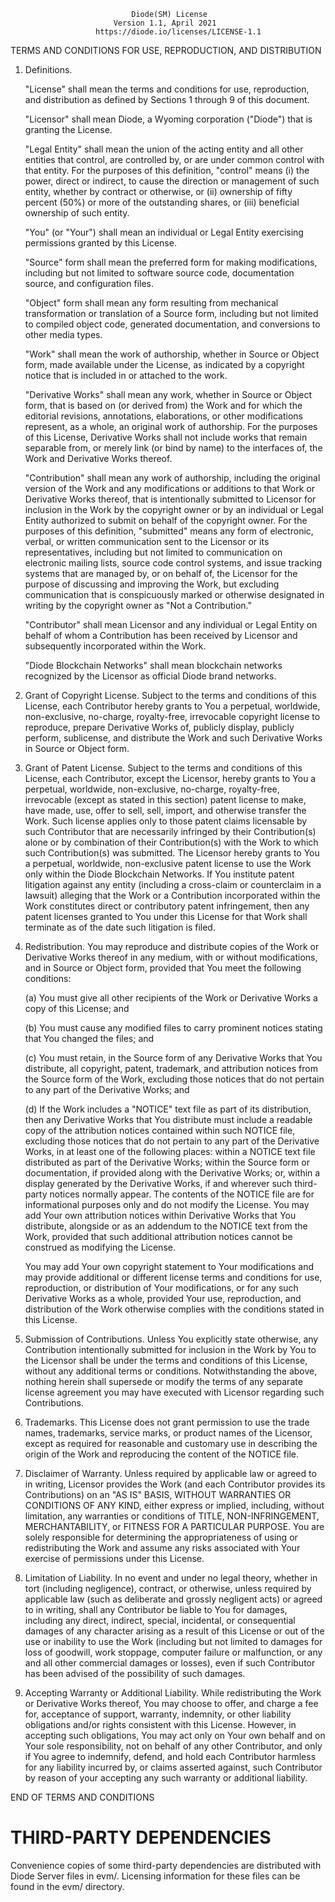                                Diode(SM) License
                           Version 1.1, April 2021
                       https://diode.io/licenses/LICENSE-1.1

   TERMS AND CONDITIONS FOR USE, REPRODUCTION, AND DISTRIBUTION

   1. Definitions.

      "License" shall mean the terms and conditions for use, reproduction,
      and distribution as defined by Sections 1 through 9 of this document.

      "Licensor" shall mean Diode, a Wyoming corporation ("Diode") that 
      is granting the License.

      "Legal Entity" shall mean the union of the acting entity and all 
      other entities that control, are controlled by, or are under common
      control with that entity. For the purposes of this definition, 
      "control" means (i) the power, direct or indirect, to cause the 
      direction or management of such entity, whether by contract or 
      otherwise, or (ii) ownership of fifty percent (50%) or more of the 
      outstanding shares, or (iii) beneficial ownership of such entity.

      "You" (or "Your") shall mean an individual or Legal Entity 
      exercising permissions granted by this License.

      "Source" form shall mean the preferred form for making modifications,
      including but not limited to software source code, documentation 
      source, and configuration files.

      "Object" form shall mean any form resulting from mechanical
      transformation or translation of a Source form, including but
      not limited to compiled object code, generated documentation, 
      and conversions to other media types.

      "Work" shall mean the work of authorship, whether in Source or 
      Object form, made available under the License, as indicated by a 
      copyright notice that is included in or attached to the work.

      "Derivative Works" shall mean any work, whether in Source or Object 
      form, that is based on (or derived from) the Work and for which the 
      editorial revisions, annotations, elaborations, or other modifications 
      represent, as a whole, an original work of authorship. For the purposes 
      of this License, Derivative Works shall not include works that remain 
      separable from, or merely link (or bind by name) to the interfaces of,
      the Work and Derivative Works thereof.

      "Contribution" shall mean any work of authorship, including 
      the original version of the Work and any modifications or additions
      to that Work or Derivative Works thereof, that is intentionally
      submitted to Licensor for inclusion in the Work by the copyright owner
      or by an individual or Legal Entity authorized to submit on behalf of
      the copyright owner. For the purposes of this definition, "submitted"
      means any form of electronic, verbal, or written communication sent
      to the Licensor or its representatives, including but not limited to
      communication on electronic mailing lists, source code control systems,
      and issue tracking systems that are managed by, or on behalf of, the
      Licensor for the purpose of discussing and improving the Work, but
      excluding communication that is conspicuously marked or otherwise
      designated in writing by the copyright owner as "Not a Contribution."

      "Contributor" shall mean Licensor and any individual or Legal Entity 
      on behalf of whom a Contribution has been received by Licensor and
      subsequently incorporated within the Work.

      "Diode Blockchain Networks" shall mean blockchain networks recognized
      by the Licensor as official Diode brand networks.

   2. Grant of Copyright License. Subject to the terms and conditions of 
      this License, each Contributor hereby grants to You a perpetual, 
      worldwide, non-exclusive, no-charge, royalty-free, irrevocable 
      copyright license to reproduce, prepare Derivative Works of, 
      publicly display, publicly perform, sublicense, and distribute the 
      Work and such Derivative Works in Source or Object form.

   3. Grant of Patent License. Subject to the terms and conditions of
      this License, each Contributor, except the Licensor, hereby grants to You a perpetual,
      worldwide, non-exclusive, no-charge, royalty-free, irrevocable
      (except as stated in this section) patent license to make, have made,
      use, offer to sell, sell, import, and otherwise transfer the Work.
      Such license applies only to those patent claims licensable
      by such Contributor that are necessarily infringed by their
      Contribution(s) alone or by combination of their Contribution(s)
      with the Work to which such Contribution(s) was submitted. The 
      Licensor hereby grants to You a perpetual, worldwide, non-exclusive
      patent license to use the Work only within the Diode Blockchain Networks. If You 
      institute patent litigation against any entity (including a
      cross-claim or counterclaim in a lawsuit) alleging that the Work
      or a Contribution incorporated within the Work constitutes direct
      or contributory patent infringement, then any patent licenses
      granted to You under this License for that Work shall terminate
      as of the date such litigation is filed.

   4. Redistribution. You may reproduce and distribute copies of the
      Work or Derivative Works thereof in any medium, with or without
      modifications, and in Source or Object form, provided that You
      meet the following conditions:

      (a) You must give all other recipients of the Work or 
          Derivative Works a copy of this License; and
     
      (b) You must cause any modified files to carry prominent notices 
          stating that You changed the files; and
     
      (c) You must retain, in the Source form of any Derivative Works 
          that You distribute, all copyright, patent, trademark, and
          attribution notices from the Source form of the Work,
          excluding those notices that do not pertain to any part of
          the Derivative Works; and
     
      (d) If the Work includes a "NOTICE" text file as part of its
          distribution, then any Derivative Works that You distribute must 
          include a readable copy of the attribution notices contained
          within such NOTICE file, excluding those notices that do not
          pertain to any part of the Derivative Works, in at least one
          of the following places: within a NOTICE text file distributed
          as part of the Derivative Works; within the Source form or
          documentation, if provided along with the Derivative Works; or,
          within a display generated by the Derivative Works, if and
          wherever such third-party notices normally appear. The contents
          of the NOTICE file are for informational purposes only and
          do not modify the License. You may add Your own attribution
          notices within Derivative Works that You distribute, alongside
          or as an addendum to the NOTICE text from the Work, provided
          that such additional attribution notices cannot be construed
          as modifying the License.

       You may add Your own copyright statement to Your modifications and
       may provide additional or different license terms and conditions
       for use, reproduction, or distribution of Your modifications, or
       for any such Derivative Works as a whole, provided Your use,
       reproduction, and distribution of the Work otherwise complies with
       the conditions stated in this License.

   5. Submission of Contributions. Unless You explicitly state otherwise,
      any Contribution intentionally submitted for inclusion in the Work
      by You to the Licensor shall be under the terms and conditions of
      this License, without any additional terms or conditions.
      Notwithstanding the above, nothing herein shall supersede or modify
      the terms of any separate license agreement you may have executed
      with Licensor regarding such Contributions.

   6. Trademarks. This License does not grant permission to use the trade
      names, trademarks, service marks, or product names of the Licensor,
      except as required for reasonable and customary use in describing the
      origin of the Work and reproducing the content of the NOTICE file.

   7. Disclaimer of Warranty. Unless required by applicable law or 
      agreed to in writing, Licensor provides the Work (and each 
      Contributor provides its Contributions) on an "AS IS" BASIS, 
      WITHOUT WARRANTIES OR CONDITIONS OF ANY KIND, either express or 
      implied, including, without limitation, any warranties or conditions 
      of TITLE, NON-INFRINGEMENT, MERCHANTABILITY, or FITNESS FOR A 
      PARTICULAR PURPOSE. You are solely responsible for determining the
      appropriateness of using or redistributing the Work and assume any
      risks associated with Your exercise of permissions under this License.

   8. Limitation of Liability. In no event and under no legal theory,
      whether in tort (including negligence), contract, or otherwise,
      unless required by applicable law (such as deliberate and grossly
      negligent acts) or agreed to in writing, shall any Contributor be
      liable to You for damages, including any direct, indirect, special,
      incidental, or consequential damages of any character arising as a
      result of this License or out of the use or inability to use the
      Work (including but not limited to damages for loss of goodwill,
      work stoppage, computer failure or malfunction, or any and all
      other commercial damages or losses), even if such Contributor
      has been advised of the possibility of such damages.

   9. Accepting Warranty or Additional Liability. While redistributing
      the Work or Derivative Works thereof, You may choose to offer,
      and charge a fee for, acceptance of support, warranty, indemnity,
      or other liability obligations and/or rights consistent with this
      License. However, in accepting such obligations, You may act only
      on Your own behalf and on Your sole responsibility, not on behalf
      of any other Contributor, and only if You agree to indemnify,
      defend, and hold each Contributor harmless for any liability
      incurred by, or claims asserted against, such Contributor by reason
      of your accepting any such warranty or additional liability.

   END OF TERMS AND CONDITIONS

   THIRD-PARTY DEPENDENCIES
   ========================
   Convenience copies of some third-party dependencies are distributed with
   Diode Server files in evm/. Licensing information for
   these files can be found in the evm/ directory.
